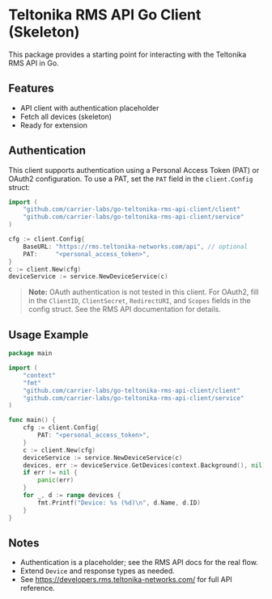 # Teltonika RMS API Go Client (Skeleton)

This package provides a starting point for interacting with the Teltonika RMS API in Go.

## Features

- API client with authentication placeholder
- Fetch all devices (skeleton)
- Ready for extension

## Authentication

This client supports authentication using a Personal Access Token (PAT) or OAuth2 configuration. To use a PAT, set the `PAT` field in the `client.Config` struct:

```go
import (
	"github.com/carrier-labs/go-teltonika-rms-api-client/client"
	"github.com/carrier-labs/go-teltonika-rms-api-client/service"
)

cfg := client.Config{
	BaseURL: "https://rms.teltonika-networks.com/api", // optional
	PAT:     "<personal_access_token>",
}
c := client.New(cfg)
deviceService := service.NewDeviceService(c)
```

> **Note:** OAuth authentication is not tested in this client. For OAuth2, fill in the `ClientID`, `ClientSecret`, `RedirectURI`, and `Scopes` fields in the config struct. See the RMS API documentation for details.

## Usage Example

```go
package main

import (
	"context"
	"fmt"
	"github.com/carrier-labs/go-teltonika-rms-api-client/client"
	"github.com/carrier-labs/go-teltonika-rms-api-client/service"
)

func main() {
	cfg := client.Config{
		PAT: "<personal_access_token>",
	}
	c := client.New(cfg)
	deviceService := service.NewDeviceService(c)
	devices, err := deviceService.GetDevices(context.Background(), nil)
	if err != nil {
		panic(err)
	}
	for _, d := range devices {
		fmt.Printf("Device: %s (%d)\n", d.Name, d.ID)
	}
}
```

## Notes

- Authentication is a placeholder; see the RMS API docs for the real flow.
- Extend `Device` and response types as needed.
- See https://developers.rms.teltonika-networks.com/ for full API reference.
